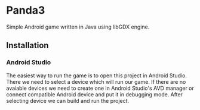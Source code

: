 # Panda3

Simple Android game written in Java using libGDX engine.

## Installation
### Android Studio
The easiest way to run the game is to open this project in Android Studio. There we need to select a device which will run our game. If there are no avaiable devices we need to create one in Android Studio's AVD manager or connect compatible Android device and put it in debugging mode. After selecting device we can build and run the project.

